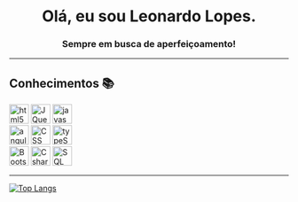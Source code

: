 <!-- Intro -->
<h1 align="center">Olá, eu sou Leonardo Lopes.</h1>
<h3 align="center">Sempre em busca de aperfeiçoamento!</h3>
<hr>



<h2>Conhecimentos 📚</h2>

<p>
<img  alt="html5" src="https://img.shields.io/badge/-HTML 5-E34F26?style=flat-square&logo=html5&logoColor=white" height="35px" />
<img  alt="JQuery" src="https://img.shields.io/badge/-JQuery-1064A5?style=flat-square&logo=JQuery&logoColor=white" height="35px"/>
<img  alt="javascript" src="https://img.shields.io/badge/-Javascript-ffff00?style=flat-square&logo=javascript&logoColor=black" height="35px"/>

<br/>
<img  alt="angular" src="https://img.shields.io/badge/-Angular-DD1B16?style=flat-square&logo=angular&logoColor=white" height="35px"/>
<!-- <img  alt="sass" src="https://img.shields.io/badge/-Sass-C36291?style=flat-square&logo=sass&logoColor=black" height="35px"/> -->
<img  alt="CSS" src="https://img.shields.io/badge/-CSS 3-2449D8?style=flat-square&logo=CSS3&logoColor=white" height="35px"/>
<img  alt="typeScript" src="https://img.shields.io/badge/-TypeScript-0074C2?style=flat-square&logo=typescript&logoColor=white" height="35px"/>
  
<br>
<!-- <img  alt="Blazor" src="https://img.shields.io/badge/-Blazor-68217A?style=flat-square&logo=Blazor&logoColor=white" width="100px" height="30px"/> -->
<img  alt="Bootstrap" src="https://img.shields.io/badge/-Bootstrap-5e4d85?style=flat-square&logo=Bootstrap&logoColor=white" width="auto" height="35px"/>
<img  alt="Csharp" src="https://img.shields.io/badge/-CSharp-68217A?style=flat-square&logo=csharp&logoColor=white" height="35px"/>
<img  alt="SQL Server" src="https://img.shields.io/badge/-Microsoft SQL Server-2E3538?style=flat-square&logo=MicrosoftSQLServer&logoColor=white" height="35px"/>

<br>
</p>

<hr>

<!-- Stats -->
[![Top Langs](https://github-readme-stats.vercel.app/api/top-langs/?username=LeoHLV&theme=radical)](https://github.com/anuraghazra/github-readme-stats)
